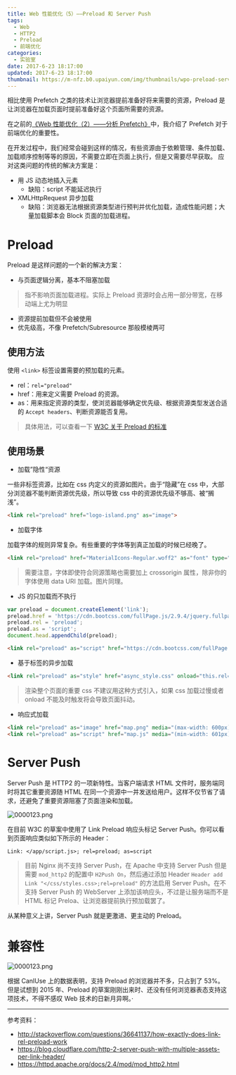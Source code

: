 ```yaml
---
title: Web 性能优化（5）——Preload 和 Server Push
tags:
  - Web
  - HTTP2
  - Preload
  - 前端优化
categories:
  - 实验室
date: 2017-6-23 18:17:00
updated: 2017-6-23 18:17:00
thumbnail: https://m-nfz.b0.upaiyun.com/img/thumbnails/wpo-preload-serverpush.png!blogth
---
```


相比使用 Prefetch 之类的技术让浏览器提前准备好将来需要的资源，Preload 是让浏览器在加载页面时提前准备好这个页面所需要的资源。

<!-- more -->

在之前的[《Web 性能优化（2）——分析 Prefetch》](https://blog.nfz.moe/archives/wpo-by-prefetch.html)中，我介绍了 Prefetch 对于前端优化的重要性。

在开发过程中，我们经常会碰到这样的情况，有些资源由于依赖管理、条件加载、加载顺序控制等等的原因，不需要立即在页面上执行，但是又需要尽早获取。
应对这类问题的传统的解决方案是：

- 用 JS 动态地插入元素
  - 缺陷：script 不能延迟执行
- XMLHttpRequest 异步加载
  - 缺陷：浏览器无法根据资源类型进行预判并优化加载，造成性能问题；大量加载脚本会 Block 页面的加载进程。


# Preload

Preload 是这样问题的一个新的解决方案：

- 与页面逻辑分离，基本不阻塞加载

> 指不影响页面加载进程。实际上 Preload 资源时会占用一部分带宽，在移动端上尤为明显

- 资源提前加载但不会被使用
- 优先级高，不像 Prefetch/Subresource 那般模棱两可

## 使用方法

使用 `<link>` 标签设置需要的预加载的元素。

- rel：`rel="preload"`
- href：用来定义需要 Preload 的资源。
- as：用来指定资源的类型，使浏览器能够确定优先级、根据资源类型发送合适的 `Accept headers`、判断资源能否复用。

> 具体用法，可以查看一下 [ W3C 关于 Preload 的标准](https://w3c.github.io/preload/)

## 使用场景

- 加载”隐性“资源

一些非标签资源，比如在 css 内定义的资源如图片。由于“隐藏”在 css 中，大部分浏览器不能判断资源优先级，所以导致 css 中的资源优先级不够高、被“搁浅”。

```html
<link rel="preload" href="logo-island.png" as="image">
```

- 加载字体

加载字体的规则异常复杂。有些重要的字体等到真正加载的时候已经晚了。

```html
<link rel="preload" href="MaterialIcons-Regular.woff2" as="font" type="font/woff2" crossorigin>
```

> 需要注意，字体即使符合同源策略也需要加上 crossorigin 属性，除非你的字体使用 data URI 加载。图片同理。

- JS 的只加载而不执行

```javascript
var preload = document.createElement('link');
preload.href = 'https://cdn.bootcss.com/fullPage.js/2.9.4/jquery.fullpage.min.js';
preload.rel = 'preload';
preload.as = 'script';
document.head.appendChild(preload); 
```

```html
<link rel="preload" as="script" href="https://cdn.bootcss.com/fullPage.js/2.9.4/jquery.fullpage.min.js">
```

- 基于标签的异步加载

```html
<link rel="preload" as="style" href="async_style.css" onload="this.rel='stylesheet'">
```

> 渲染整个页面的重要 css 不建议用这种方式引入，如果 css 加载过慢或者 onload 不能及时触发将会导致页面抖动。

- 响应式加载

```html
<link rel="preload" as="image" href="map.png" media="(max-width: 600px)">
<link rel="preload" as="script" href="map.js" media="(min-width: 601px)">
```

# Server Push

Server Push 是 HTTP2 的一项新特性。当客户端请求 HTML 文件时，服务端同时将其它重要资源随 HTML 在同一个资源中一并发送给用户。这样不仅节省了请求，还避免了重要资源阻塞了页面渲染和加载。

![0000123.png](//img-nfz.b0.upaiyun.com/0000123.png)

在目前 W3C 的草案中使用了 Link Preload 响应头标记 Server Push。你可以看到页面响应类似如下所示的 Header：

```
Link: </app/script.js>; rel=preload; as=script
```

> 目前 Nginx 尚不支持 Server Push，在 Apache 中支持 Server Push 但是需要 `mod_http2` 的配置中 `H2Push On`，然后通过添加 Header  `Header add Link "</css/styles.css>;rel=preload"` 的方法启用 Server Push。在不支持 Server Push 的 WebServer 上添加该响应头，不过是让服务端而不是 HTML 标记 Preloa、让浏览器提前执行预加载罢了。

从某种意义上讲，Server Push 就是更激进、更主动的 Preload。

# 兼容性

![0000123.png](//img-nfz.b0.upaiyun.com/0000124.png)

根据 CanIUse 上的数据表明，支持 Preload 的浏览器并不多，只占到了 53%。但是试想到 2015 年、Preload 的草案刚刚出来时、还没有任何浏览器表态支持这项技术，不得不感叹 Web 技术的日新月异啊。·

----

参考资料：

- http://stackoverflow.com/questions/36641137/how-exactly-does-link-rel-preload-work
- https://blog.cloudflare.com/http-2-server-push-with-multiple-assets-per-link-header/
- https://httpd.apache.org/docs/2.4/mod/mod_http2.html